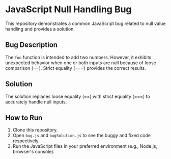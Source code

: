 # JavaScript Null Handling Bug

This repository demonstrates a common JavaScript bug related to null value handling and provides a solution.

## Bug Description
The `foo` function is intended to add two numbers.  However, it exhibits unexpected behavior when one or both inputs are null because of loose comparison (==).  Strict equality (===) provides the correct results. 

## Solution
The solution replaces loose equality (==) with strict equality (===) to accurately handle null inputs.

## How to Run
1. Clone this repository.
2. Open `bug.js` and `bugSolution.js` to see the buggy and fixed code respectively.
3. Run the JavaScript files in your preferred environment (e.g., Node.js, browser's console).